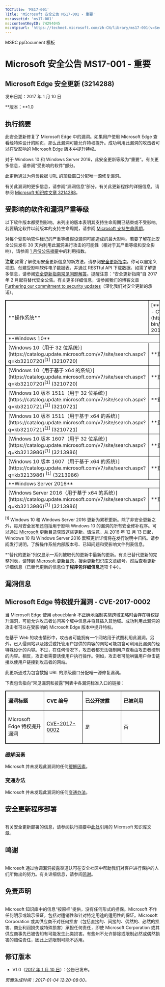 ```yaml
---
TOCTitle: 'MS17-001'
Title: 'Microsoft 安全公告 MS17-001 - 重要'
ms:assetid: 'ms17-001'
ms:contentKeyID: 74294045
ms:mtpsurl: 'https://technet.microsoft.com/zh-CN/library/ms17-001(v=Security.10)'
---
```


MSRC ppDocument 模板

Microsoft 安全公告 MS17-001 - 重要
==================================

Microsoft Edge 安全更新 (3214288)
---------------------------------

发布日期：2017 年 1 月 10 日

**版本：**1.0

执行摘要
--------

此安全更新修复了 Microsoft Edge 中的漏洞。如果用户使用 Microsoft Edge 查看经特殊设计的网页，那么此漏洞可能允许特权提升。成功利用此漏洞的攻击者可以在受影响的 Microsoft Edge 版本中提升特权。

对于 Windows 10 和 Windows Server 2016，此安全更新等级为“重要”。有关更多信息，请参阅“受影响的软件”部分。

此更新通过为包含数据 URL 的顶级窗口分配唯一源修复漏洞。

有关此漏洞的更多信息，请参阅“漏洞信息”部分。有关此更新程序的详细信息，请参阅 [Microsoft 知识库文章 3214288](https://support.microsoft.com/zh-cn/kb/3214288)。

受影响的软件和漏洞严重等级
--------------------------

以下软件版本都受到影响。未列出的版本表明其支持生命周期已结束或不受影响。若要确定软件以前版本的支持生命周期，请参阅 [Microsoft 支持生命周期](https://go.microsoft.com/fwlink/?linkid=21742)。

对每个受影响软件标记的严重等级假设漏洞可能造成的最大影响。若要了解在此安全公告发布 30 天内利用此漏洞进行攻击的可能性（相对于其严重等级和安全影响），请参阅 [1 月份公告摘要](https://technet.microsoft.com/zh-cn/library/security/ms16-jan)中的利用指数。

**注意** 如需了解使用安全更新信息的新方法，请参阅[安全更新指南](https://portal.msrc.microsoft.com/zh-cn/security-guidance)。你可以自定义视图，创建受影响软件电子数据表，并通过 RESTful API 下载数据。如需了解更多信息，请参阅[安全更新指南常见问题解答](https://portal.msrc.microsoft.com/zh-cn/security-guidance)。提醒注意：“安全更新指南”自 2017 年 2 月起将替代安全公告。有关更多详细信息，请参阅我们的博客文章 [Furthering our commitment to security updates](https://blogs.technet.microsoft.com/msrc/2016/11/08/furthering-our-commitment-to-security-updates/)（深化我们对安全更新的承诺）。

<p> </p>
<table style="border:1px solid black;">
<tr>
<td style="border:1px solid black;">
**操作系统**

</td>
<td style="border:1px solid black;">
[**Microsoft Edge 特权提升漏洞 - CVE-2017-0002**](https://www.cve.mitre.org/cgi-bin/cvename.cgi?name=cve-2017-0002)

</td>
<td style="border:1px solid black;">
**替代的更新**

</td>
</tr>
<tr>
<td style="border:1px solid black;" colspan="3">
**Windows 10**

</td>
</tr>
<tr>
<td style="border:1px solid black;">
[Windows 10（用于 32 位系统）](https://catalog.update.microsoft.com/v7/site/search.aspx?q=kb3210720)<sup>[1]</sup>  
(3210720)

</td>
<td style="border:1px solid black;">
**重要**   
特权提升

</td>
<td style="border:1px solid black;">
[3205383](https://support.microsoft.com/zh-cn/kb/3205383)

</td>
</tr>
<tr>
<td style="border:1px solid black;">
[Windows 10（用于基于 x64 的系统）](https://catalog.update.microsoft.com/v7/site/search.aspx?q=kb3210720)<sup>[1]</sup>  
(3210720)

</td>
<td style="border:1px solid black;">
**重要**   
特权提升

</td>
<td style="border:1px solid black;">
[3205383](https://support.microsoft.com/zh-cn/kb/3205383)

</td>
</tr>
<tr>
<td style="border:1px solid black;">
[Windows 10 版本 1511（用于 32 位系统）](https://catalog.update.microsoft.com/v7/site/search.aspx?q=kb3210721)<sup>[1]</sup>  
(3210721)

</td>
<td style="border:1px solid black;">
**重要**   
特权提升

</td>
<td style="border:1px solid black;">
[3205386](https://support.microsoft.com/zh-cn/kb/3205386)

</td>
</tr>
<tr>
<td style="border:1px solid black;">
[Windows 10 版本 1511（用于基于 x64 的系统）](https://catalog.update.microsoft.com/v7/site/search.aspx?q=kb3210721)<sup>[1]</sup>  
(3210721)

</td>
<td style="border:1px solid black;">
**重要**   
特权提升

</td>
<td style="border:1px solid black;">
[3205386](https://support.microsoft.com/zh-cn/kb/3205386)

</td>
</tr>
<tr>
<td style="border:1px solid black;">
[Windows 10 版本 1607（用于 32 位系统）](https://catalog.update.microsoft.com/v7/site/search.aspx?q=kb3213986)<sup>[1]</sup>  
(3213986)

</td>
<td style="border:1px solid black;">
**重要**   
特权提升

</td>
<td style="border:1px solid black;">
[3206632](https://support.microsoft.com/zh-cn/kb/3206632)

</td>
</tr>
<tr>
<td style="border:1px solid black;">
[Windows 10 版本 1607（用于基于 x64 的系统）](https://catalog.update.microsoft.com/v7/site/search.aspx?q=kb3213986) <sup>[1]</sup>  
(3213986)

</td>
<td style="border:1px solid black;">
**重要**   
特权提升

</td>
<td style="border:1px solid black;">
[3206632](https://support.microsoft.com/zh-cn/kb/3206632)

</td>
</tr>
<tr>
<td style="border:1px solid black;" colspan="3">
**Windows Server 2016**

</td>
</tr>
<tr>
<td style="border:1px solid black;">
[Windows Server 2016（用于基于 x64 的系统）](https://catalog.update.microsoft.com/v7/site/search.aspx?q=kb3213986)<sup>[1]</sup>  
(3213986)

</td>
<td style="border:1px solid black;">
**重要**   
特权提升

</td>
<td style="border:1px solid black;">
[3206632](https://support.microsoft.com/zh-cn/kb/3206632)

</td>
</tr>
</table>

<sup>[1]</sup> Windows 10 和 Windows Server 2016 更新为累积更新。除了非安全更新之外，每月安全发布还包括用于影响 Windows 10 的漏洞的所有安全修补程序。可以通过 [Microsoft 更新目录](https://www.catalog.update.microsoft.com/home.aspx)获取这些更新。请注意，从 2016 年 12 月 13 日起，Windows 10 和 Windows Server 2016 累积更新详情将在发行说明中归档。请参阅发行说明，了解操作系统内部版本号、已知问题和受影响文件列表信息。

\*“替代的更新”列仅显示一系列被取代的更新中最新的更新。有关已替代更新的完整列表，请转到 [Microsoft 更新目录](https://www.catalog.update.microsoft.com/home.aspx)，搜索更新知识库文章编号，然后查看更新详细信息（已替代更新的信息位于**程序包详细信息**选项卡中）。

漏洞信息
--------

Microsoft Edge 特权提升漏洞 - CVE-2017-0002
-------------------------------------------

当 Microsoft Edge 使用 about:blank 不正确地强制实施跨域策略时会存在特权提升漏洞，可能允许攻击者访问某个域中信息并将其插入其他域。成功利用此漏洞的攻击者可以在受影响的 Microsoft Edge 版本中提升特权。

在基于 Web 的攻击情形中，攻击者可能拥有一个网站用于试图利用此漏洞。另外，已入侵网站以及接受或托管用户提供的内容的网站可能包含可利用此漏洞的经特殊设计的内容。不过，在任何情况下，攻击者都无法强制用户查看由攻击者控制的内容。相反，攻击者需要诱使用户执行操作。例如，攻击者可能哄骗用户单击链接以使用户链接到攻击者的网站。

此更新通过为包含数据 URL 的顶级窗口分配唯一源修复漏洞。

下表包含指向“常见漏洞和披露”列表中各漏洞标准入口的链接：

<p> </p>
<table style="border:1px solid black;">
<colgroup>
<col width="25%" />
<col width="25%" />
<col width="25%" />
<col width="25%" />
</colgroup>
<tbody>
<tr class="odd">
<td style="border:1px solid black;"><p><strong>漏洞标题</strong></p></td>
<td style="border:1px solid black;"><p><strong>CVE 编号</strong></p></td>
<td style="border:1px solid black;"><p><strong>已公开披露</strong></p></td>
<td style="border:1px solid black;"><p><strong>已被利用</strong></p></td>
</tr>  
<tr class="even">
<td style="border:1px solid black;"><p>Microsoft Edge 特权提升漏洞</p></td>
<td style="border:1px solid black;"><p><a href="https://www.cve.mitre.org/cgi-bin/cvename.cgi?name=cve-2017-0002">CVE-2017-0002</a></p></td>
<td style="border:1px solid black;"><p>是</p></td>
<td style="border:1px solid black;"><p>否</p></td>
</tr>  
</tbody>  
</table>
  
### 缓解因素
  
Microsoft 并未发现此漏洞的任何[缓解因素](https://technet.microsoft.com/zh-cn/library/security/dn848375.aspx)。
  
### 变通办法
  
Microsoft 并未发现此漏洞的任何[变通办法](https://technet.microsoft.com/zh-cn/library/security/dn848375.aspx)。
  
安全更新程序部署  
----------------
  
<span id="sectionToggle3"></span>  
有关安全更新部署的信息，请参阅执行摘要中[此处](https://technet.microsoft.com/zh-CN/library/bulletin_(v=Security.10))引用的 Microsoft 知识库文章。
  
鸣谢  
----
  
<span id="sectionToggle4"></span>  
Microsoft 通过协调漏洞披露渠道认可在安全社区中帮助我们对客户进行保护的人们所做出的努力。有关详细信息，请参阅[鸣谢](https://technet.microsoft.com/zh-cn/library/security/mt745121.aspx)。
  
免责声明  
--------
  
<span id="sectionToggle5"></span>  
Microsoft 知识库中的信息“按原样”提供，没有任何形式的担保。Microsoft 不作任何明示或暗示保证，包括对适销性和针对特定用途的适用性的保证。Microsoft Corporation 或其供应商不对任何损害（包括直接的、间接的、偶然的、必然的损害、商业利润损失或特殊损害）承担任何责任，即使 Microsoft Corporation 或其供应商事先已被告知有可能发生此类损害。有些州不允许排除或限制必然或偶然损害的赔偿责任，因此上述限制可能不适用。
  
修订版本  
--------
  
<span id="sectionToggle6"></span>  
-   V1.0（[2017 年 1 月 10 日](https://technet.microsoft.com/zh-CN/library/bulletin_publisheddate(v=Security.10))）：公告已发布。
  
*页面生成时间：2017-01-04 12:20-08:00。*
